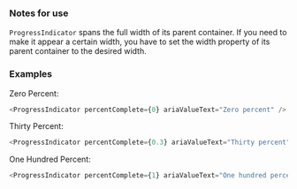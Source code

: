 ### Notes for use

`ProgressIndicator` spans the full width of its parent container. If you need to make it appear
a certain width, you have to set the width property of its parent container to the desired
width.

### Examples

Zero Percent:

```js { "props": { "data-example": "zero percent" } }
<ProgressIndicator percentComplete={0} ariaValueText="Zero percent" />
```

Thirty Percent:

```js { "props": { "data-example": "thirty percent" } }
<ProgressIndicator percentComplete={0.3} ariaValueText="Thirty percent" />
```

One Hundred Percent:

```js { "props": { "data-example": "one hundred percent" } }
<ProgressIndicator percentComplete={1} ariaValueText="One hundred percent" />
```